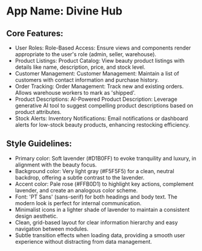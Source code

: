 # **App Name**: Divine Hub

## Core Features:

- User Roles: Role-Based Access: Ensure views and components render appropriate to the user's role (admin, seller, warehouse).
- Product Listings: Product Catalog: View beauty product listings with details like name, description, price, and stock level.
- Customer Management: Customer Management: Maintain a list of customers with contact information and purchase history.
- Order Tracking: Order Management: Track new and existing orders. Allows warehouse workers to mark as 'shipped'.
- Product Descriptions: AI-Powered Product Description: Leverage generative AI tool to suggest compelling product descriptions based on product attributes.
- Stock Alerts: Inventory Notifications: Email notifications or dashboard alerts for low-stock beauty products, enhancing restocking efficiency.

## Style Guidelines:

- Primary color: Soft lavender (#D1B0FF) to evoke tranquility and luxury, in alignment with the beauty focus.
- Background color: Very light gray (#F5F5F5) for a clean, neutral backdrop, offering a subtle contrast to the lavender.
- Accent color: Pale rose (#FFB0D1) to highlight key actions, complement lavender, and create an analogous color scheme.
- Font: 'PT Sans' (sans-serif) for both headings and body text. The modern look is perfect for internal communication.
- Minimalist icons in a lighter shade of lavender to maintain a consistent design aesthetic.
- Clean, grid-based layout for clear information hierarchy and easy navigation between modules.
- Subtle transition effects when loading data, providing a smooth user experience without distracting from data management.